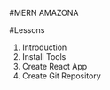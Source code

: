 #MERN AMAZONA

#Lessons 
1. Introduction
2. Install Tools
3. Create React App
4. Create Git Repository
